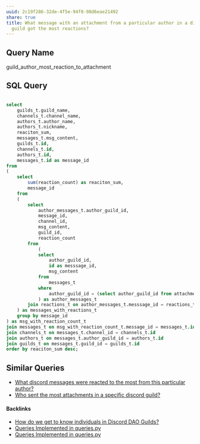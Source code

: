 ```yaml
---
uuid: 2c19f286-32de-4f5e-94f0-98d6eae21492
share: true
title: What message with an attachment from a particular author in a discord
  guild got the most reactions?
---
```

## Query Name

guild_author_most_reaction_to_attachment


## SQL Query

``` SQL

select 
	guilds_t.guild_name,
	channels_t.channel_name,
	authors_t.author_name,
	authors_t.nickname,
	reaciton_sum,
	messages_t.msg_content,
	guilds_t.id,
	channels_t.id,
	authors_t.id,
	messages_t.id as message_id
from
(
	select 
		sum(reaction_count) as reaciton_sum,
		message_id
	from 
	(
		select 
			author_messages_t.author_guild_id,
			message_id,
			channel_id,
			msg_content,
			guild_id,
			reaction_count
		from
			(
			select
				author_guild_id,
				id as messsage_id,
				msg_content
			from
				messages_t
			where
				author_guild_id = (select author_guild_id from attachments_t limit 1 offset 10)
			) as author_messages_t
		join reactions_t on author_messages_t.messsage_id = reactions_t.message_id
	) as messages_with_reactions_t
	group by message_id
) as msg_with_reaction_count_t
join messages_t on msg_with_reaction_count_t.message_id = messages_t.id
join channels_t on messages_t.channel_id = channels_t.id
join authors_t on messages_t.author_guild_id = authors_t.id
join guilds_t on messages_t.guild_id = guilds_t.id
order by reaciton_sum desc;

```

## Similar Queries

* [What discord messages were reacted to the most from this particular author?](../f386a8f1-5a03-4800-b3fb-9ff569a064af)
* [Who sent the most attachments in a specific discord guild?](../bb1fc99d-24cc-4ea2-9110-3bf7d695ac03)

#### Backlinks

* [How do we get to know individuals in Discord DAO Guilds?](/d9749f38-2694-405a-a5af-4ef357f29d9c)
* [Queries Implemented in queries.py](/3a44d50b-0280-42f8-8fa0-6c15d4ffe161)
* [Queries Implemented in queries.py](/3a44d50b-0280-42f8-8fa0-6c15d4ffe161)